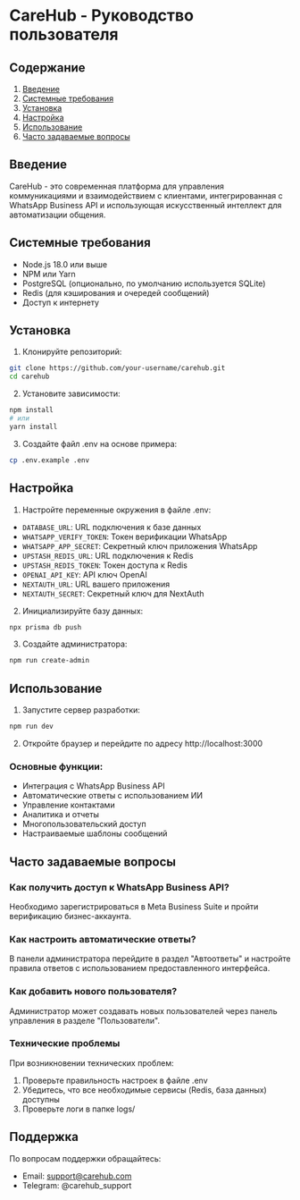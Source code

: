 # CareHub - Руководство пользователя

## Содержание
1. [Введение](#введение)
2. [Системные требования](#системные-требования)
3. [Установка](#установка)
4. [Настройка](#настройка)
5. [Использование](#использование)
6. [Часто задаваемые вопросы](#часто-задаваемые-вопросы)

## Введение
CareHub - это современная платформа для управления коммуникациями и взаимодействием с клиентами, интегрированная с WhatsApp Business API и использующая искусственный интеллект для автоматизации общения.

## Системные требования
- Node.js 18.0 или выше
- NPM или Yarn
- PostgreSQL (опционально, по умолчанию используется SQLite)
- Redis (для кэширования и очередей сообщений)
- Доступ к интернету

## Установка

1. Клонируйте репозиторий:
```bash
git clone https://github.com/your-username/carehub.git
cd carehub
```

2. Установите зависимости:
```bash
npm install
# или
yarn install
```

3. Создайте файл .env на основе примера:
```bash
cp .env.example .env
```

## Настройка

1. Настройте переменные окружения в файле .env:
- `DATABASE_URL`: URL подключения к базе данных
- `WHATSAPP_VERIFY_TOKEN`: Токен верификации WhatsApp
- `WHATSAPP_APP_SECRET`: Секретный ключ приложения WhatsApp
- `UPSTASH_REDIS_URL`: URL подключения к Redis
- `UPSTASH_REDIS_TOKEN`: Токен доступа к Redis
- `OPENAI_API_KEY`: API ключ OpenAI
- `NEXTAUTH_URL`: URL вашего приложения
- `NEXTAUTH_SECRET`: Секретный ключ для NextAuth

2. Инициализируйте базу данных:
```bash
npx prisma db push
```

3. Создайте администратора:
```bash
npm run create-admin
```

## Использование

1. Запустите сервер разработки:
```bash
npm run dev
```

2. Откройте браузер и перейдите по адресу http://localhost:3000

### Основные функции:
- Интеграция с WhatsApp Business API
- Автоматические ответы с использованием ИИ
- Управление контактами
- Аналитика и отчеты
- Многопользовательский доступ
- Настраиваемые шаблоны сообщений

## Часто задаваемые вопросы

### Как получить доступ к WhatsApp Business API?
Необходимо зарегистрироваться в Meta Business Suite и пройти верификацию бизнес-аккаунта.

### Как настроить автоматические ответы?
В панели администратора перейдите в раздел "Автоответы" и настройте правила ответов с использованием предоставленного интерфейса.

### Как добавить нового пользователя?
Администратор может создавать новых пользователей через панель управления в разделе "Пользователи".

### Технические проблемы
При возникновении технических проблем:
1. Проверьте правильность настроек в файле .env
2. Убедитесь, что все необходимые сервисы (Redis, база данных) доступны
3. Проверьте логи в папке logs/

## Поддержка
По вопросам поддержки обращайтесь:
- Email: support@carehub.com
- Telegram: @carehub_support 